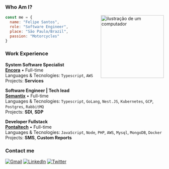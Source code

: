 ### Who Am I?

<img src="https://raw.githubusercontent.com/MicaelliMedeiros/micaellimedeiros/master/image/computer-illustration.png" alt="ilustração de um computador" min-width="400px" max-width="400px" width="200px" align="right">

``` js
const me = {
  name: "Felipe Santos",
  role: "Software Engineer",
  place: "São Paulo/Brazil",
  passion: "Motorcycles"
}
```
### Work Experience

**System Software Specialist** \
[**Encora**](https://www.encora.com) • Full-time \
Languages & Tecnologies: `Typescript`, `AWS`\
Projects: **Services**
<br/>

**Software Engineer | Tech lead** \
[**Semantix**](https://semantix.ai) • Full-time \
Languages & Tecnologies: `Typescript`, `GoLang`, `Nest.JS`, `Kubernetes`, `GCP`, `Postgres`, `RabbitMQ`\
Projects: **SDI**, **SDP**
<br/>

**Developer Fullstack** \
[**Pontaltech**](https://pontaltech.com.br) • Full-time \
Languages & Tecnologies: `JavaScript`, `Node`, `PHP`, `AWS`, `Mysql`, `MongoDB`, `Docker` \
Projects: **SMS**, **Custom Reports**
<br/>

### Contact me
<p align="left">
  <a href="mailto:felipegoncalvesdsantos@gmail.com" title="Gmail">
  <img src="https://img.shields.io/badge/-Gmail-FF0000?style=flat-square&labelColor=FF0000&logo=gmail&logoColor=white" alt="Gmail" /></a>

  <a href="https://www.linkedin.com/in/felipegdsantos/" title="LinkedIn">
  <img src="https://img.shields.io/badge/-Linkedin-0e76a8?style=flat-square&logo=Linkedin&logoColor=white" alt="LinkedIn"/></a>

  <a href="https://www.x.com/evilfeeh" title="Twitter">
  <img src="https://img.shields.io/badge/-Twitter-1DA1F2?style=flat-square&logo=twitter&logoColor=white" alt="Twitter"/></a>
</p>
